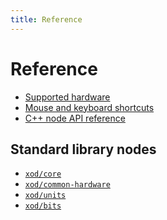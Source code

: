 ```yaml
---
title: Reference
---
```


Reference
=========

* [Supported hardware](./supported-hardware/)
* [Mouse and keyboard shortcuts](./shortcuts/)
* [C++ node API reference](./node-cpp-api/)

## Standard library nodes

* [`xod/core`](/libs/xod/core/)
* [`xod/common-hardware`](/libs/xod/common-hardware/)
* [`xod/units`](/libs/xod/units/)
* [`xod/bits`](/libs/xod/bits/)
